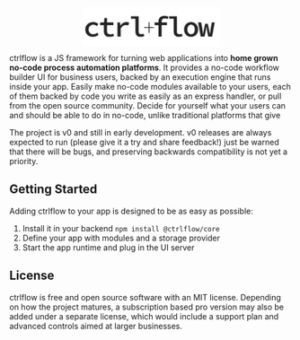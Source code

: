 <p align="center" style="margin-bottom: -5px">
  <img width="245" height="70" src="./docs/assets/Logo.PNG">
</p>

ctrlflow is a JS framework for turning web applications into **home grown no-code process automation platforms**. It provides a no-code workflow builder UI for business users, backed by an execution engine that runs inside your app. Easily make no-code modules available to your users, each of them backed by code you write as easily as an express handler, or pull from the open source community. Decide for yourself what your users can and should be able to do in no-code, unlike traditional platforms that give

The project is v0 and still in early development. v0 releases are always expected to run (please give it a try and share feedback!) just be warned that there will be bugs, and preserving backwards compatibility is not yet a priority.

## Getting Started

Adding ctrlflow to your app is designed to be as easy as possible:

1) Install it in your backend `npm install @ctrlflow/core`
2) Define your app with modules and a storage provider
3) Start the app runtime and plug in the UI server

## License

ctrlflow is free and open source software with an MIT license. Depending on how the project matures, a subscription based pro version may also be added under a separate license, which would include a support plan and advanced controls aimed at larger businesses.

